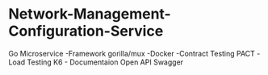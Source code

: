# Network-Management-Configuration-Service
Go Microservice
    -Framework gorilla/mux
    -Docker
    -Contract Testing PACT
    -Load Testing K6
    - Documentaion Open API Swagger
